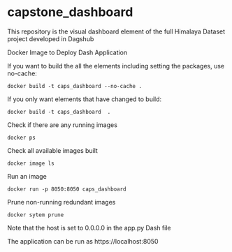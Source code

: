 # capstone_dashboard
This repository is the visual dashboard element of the full Himalaya Dataset project developed in Dagshub



Docker Image to Deploy Dash Application

If you want to build the all the elements including setting the packages, use no-cache:

`docker build -t caps_dashboard --no-cache .`

If you only want elements that have changed to build:

`docker build -t caps_dashboard  . `


Check if there are any running images

`docker ps`


Check all available images built 

`docker image ls`

Run an image

`docker run -p 8050:8050 caps_dashboard`

Prune non-running redundant images

`docker sytem prune`

Note that the host is set to 0.0.0.0 in the app.py Dash file

The application can be run as https://localhost:8050

